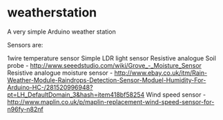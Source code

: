 # weatherstation
A very simple Arduino weather station


Sensors are:

1wire temperature sensor
Simple LDR light sensor
Resistive analogue Soil probe - http://www.seeedstudio.com/wiki/Grove_-_Moisture_Sensor
Resistive analogue moisture sensor - http://www.ebay.co.uk/itm/Rain-Weather-Module-Raindrops-Detection-Sensor-Moduel-Humidity-For-Arduino-HC-/281520996948?pt=LH_DefaultDomain_3&hash=item418bf58254
Wind speed sensor - http://www.maplin.co.uk/p/maplin-replacement-wind-speed-sensor-for-n96fy-n82nf


